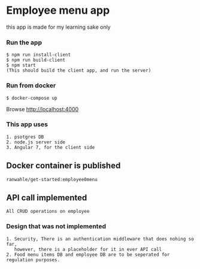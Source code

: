  # Employee menu app
 
 this app is made for my learning sake only
 
 
 ### Run the app 
    $ npm run install-client
    $ npm run build-client
    $ npm start 
    (This should build the client app, and run the server) 
 
 ### Run from docker
    $ docker-compose up
   Browse [http://localhost:4000](http://localhost:4000)
    
 ### This app uses
    1. psotgres DB
    2. node.js server side 
    3. Angular 7, for the client side
    
    
 ## Docker container is published
    ranwahle/get-started:employee0menu
    
 ## API call implemented
    All CRUD operations on employee 
    
 
 ### Design that was not implemented
    1. Security, There is an authentication middleware that does nohing so far, 
       however, there is a placeholder for it in ever API call 
    2. Food menu items DB and employee DB are to be seperated for regulation purposes. 
        
        
 
   